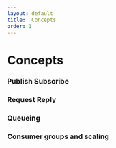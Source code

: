 ```yaml
---
layout: default
title:  Concepts
order: 1
---
```

# Concepts

### Publish Subscribe

### Request Reply

### Queueing

### Consumer groups and scaling
